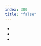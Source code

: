 ```yaml
---
index: 300
title: "false"
---
```


<ul class="inline-list">
  <li><a href="https://www.facebook.com/iFSR.de"><span class="icon icon-social-facebook"></span></a></li>
  <li><a href="https://twitter.com/ifsr"><span class="icon icon-social-twitter"></span></a></li>
  <li><a href="https://www.ifsr.de/"><span class="icon icon-ifsr"></span></a></li>
</ul>
